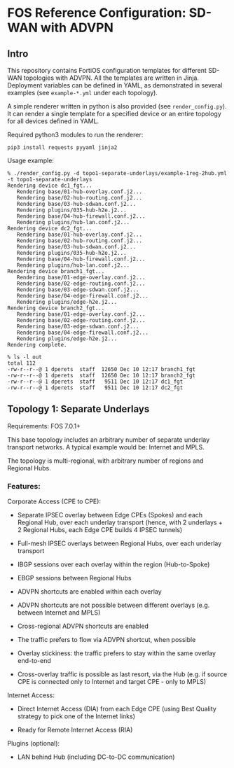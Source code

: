 # FOS Reference Configuration: SD-WAN with ADVPN

## Intro

This repository contains FortiOS configuration templates for different SD-WAN topologies with ADVPN.
All the templates are written in Jinja. Deployment variables can be defined in YAML, as demonstrated in
several examples (see `example-*.yml` under each topology).

A simple renderer written in python is also provided (see `render_config.py`).
It can render a single template for a specified device or an entire topology for all devices defined in YAML.

Required python3 modules to run the renderer:

```
pip3 install requests pyyaml jinja2
```

Usage example:

```
% ./render_config.py -d topo1-separate-underlays/example-1reg-2hub.yml -t topo1-separate-underlays
Rendering device dc1_fgt...
   Rendering base/01-hub-overlay.conf.j2...
   Rendering base/02-hub-routing.conf.j2...
   Rendering base/03-hub-sdwan.conf.j2...
   Rendering plugins/035-hub-h2e.j2...
   Rendering base/04-hub-firewall.conf.j2...
   Rendering plugins/hub-lan.conf.j2...
Rendering device dc2_fgt...
   Rendering base/01-hub-overlay.conf.j2...
   Rendering base/02-hub-routing.conf.j2...
   Rendering base/03-hub-sdwan.conf.j2...
   Rendering plugins/035-hub-h2e.j2...
   Rendering base/04-hub-firewall.conf.j2...
   Rendering plugins/hub-lan.conf.j2...
Rendering device branch1_fgt...
   Rendering base/01-edge-overlay.conf.j2...
   Rendering base/02-edge-routing.conf.j2...
   Rendering base/03-edge-sdwan.conf.j2...
   Rendering base/04-edge-firewall.conf.j2...
   Rendering plugins/edge-h2e.j2...
Rendering device branch2_fgt...
   Rendering base/01-edge-overlay.conf.j2...
   Rendering base/02-edge-routing.conf.j2...
   Rendering base/03-edge-sdwan.conf.j2...
   Rendering base/04-edge-firewall.conf.j2...
   Rendering plugins/edge-h2e.j2...
Rendering complete.

% ls -l out
total 112
-rw-r--r--@ 1 dperets  staff  12650 Dec 10 12:17 branch1_fgt
-rw-r--r--@ 1 dperets  staff  12650 Dec 10 12:17 branch2_fgt
-rw-r--r--@ 1 dperets  staff   9511 Dec 10 12:17 dc1_fgt
-rw-r--r--@ 1 dperets  staff   9511 Dec 10 12:17 dc2_fgt
```

## Topology 1: Separate Underlays

Requirements: FOS 7.0.1+

This base topology includes an arbitrary number of separate underlay transport networks.
A typical example would be: Internet and MPLS.

The topology is multi-regional, with arbitrary number of regions and Regional Hubs.

### Features:

Corporate Access (CPE to CPE):

- Separate IPSEC overlay between Edge CPEs (Spokes) and each Regional Hub, over each underlay transport
  (hence, with 2 underlays + 2 Regional Hubs, each Edge CPE builds 4 IPSEC tunnels)

- Full-mesh IPSEC overlays between Regional Hubs, over each underlay transport  

- IBGP sessions over each overlay within the region (Hub-to-Spoke)

- EBGP sessions between Regional Hubs

- ADVPN shortcuts are enabled within each overlay

- ADVPN shortcuts are not possible between different overlays (e.g. between Internet and MPLS)

- Cross-regional ADVPN shortcuts are enabled

- The traffic prefers to flow via ADVPN shortcut, when possible

- Overlay stickiness: the traffic prefers to stay within the same overlay end-to-end

- Cross-overlay traffic is possible as last resort, via the Hub
  (e.g. if source CPE is connected only to Internet and target CPE - only to MPLS)

Internet Access:

- Direct Internet Access (DIA) from each Edge CPE (using Best Quality strategy to pick one of the Internet links)

- Ready for Remote Internet Access (RIA)

Plugins (optional):

- LAN behind Hub (including DC-to-DC communication)
